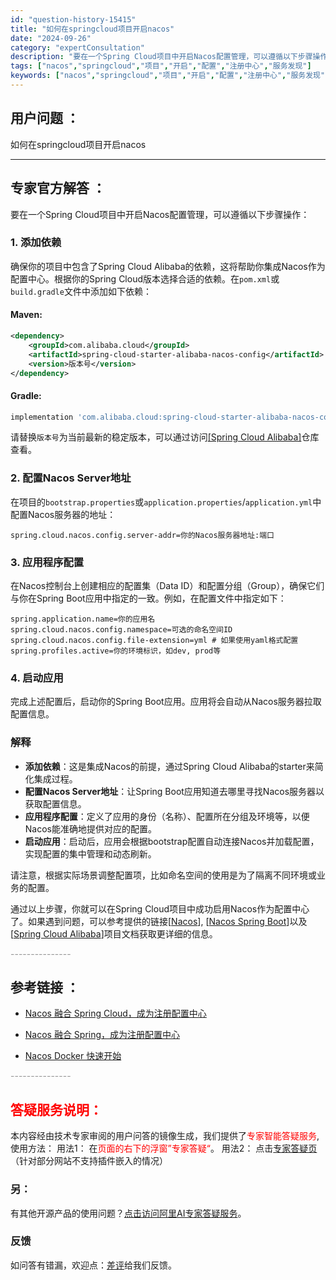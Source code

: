 ```yaml
---
id: "question-history-15415"
title: "如何在springcloud项目开启nacos"
date: "2024-09-26"
category: "expertConsultation"
description: "要在一个Spring Cloud项目中开启Nacos配置管理，可以遵循以下步骤操作：### 1. 添加依赖确保你的项目中包含了Spring Cloud Alibaba的依赖，这将帮助你集成Nacos作为配置中心。根据你的Spring Cloud版本选择合适的依赖。在`pom.xml`或`build."
tags: ["nacos","springcloud","项目","开启","配置","注册中心","服务发现"]
keywords: ["nacos","springcloud","项目","开启","配置","注册中心","服务发现"]
---
```


## 用户问题 ： 
 如何在springcloud项目开启nacos  

---------------
## 专家官方解答 ：

要在一个Spring Cloud项目中开启Nacos配置管理，可以遵循以下步骤操作：

### 1. 添加依赖

确保你的项目中包含了Spring Cloud Alibaba的依赖，这将帮助你集成Nacos作为配置中心。根据你的Spring Cloud版本选择合适的依赖。在`pom.xml`或`build.gradle`文件中添加如下依赖：

#### Maven:
```xml
<dependency>
    <groupId>com.alibaba.cloud</groupId>
    <artifactId>spring-cloud-starter-alibaba-nacos-config</artifactId>
    <version>版本号</version>
</dependency>
```

#### Gradle:
```groovy
implementation 'com.alibaba.cloud:spring-cloud-starter-alibaba-nacos-config:版本号'
```
请替换`版本号`为当前最新的稳定版本，可以通过访问[[Spring Cloud Alibaba]](https://github.com/alibaba/spring-cloud-alibaba)仓库查看。

### 2. 配置Nacos Server地址

在项目的`bootstrap.properties`或`application.properties`/`application.yml`中配置Nacos服务器的地址：

```properties
spring.cloud.nacos.config.server-addr=你的Nacos服务器地址:端口
```

### 3. 应用程序配置

在Nacos控制台上创建相应的配置集（Data ID）和配置分组（Group），确保它们与你在Spring Boot应用中指定的一致。例如，在配置文件中指定如下：

```properties
spring.application.name=你的应用名
spring.cloud.nacos.config.namespace=可选的命名空间ID
spring.cloud.nacos.config.file-extension=yml # 如果使用yaml格式配置
spring.profiles.active=你的环境标识，如dev, prod等
```

### 4. 启动应用

完成上述配置后，启动你的Spring Boot应用。应用将会自动从Nacos服务器拉取配置信息。

### 解释

- **添加依赖**：这是集成Nacos的前提，通过Spring Cloud Alibaba的starter来简化集成过程。
- **配置Nacos Server地址**：让Spring Boot应用知道去哪里寻找Nacos服务器以获取配置信息。
- **应用程序配置**：定义了应用的身份（名称）、配置所在分组及环境等，以便Nacos能准确地提供对应的配置。
- **启动应用**：启动后，应用会根据bootstrap配置自动连接Nacos并加载配置，实现配置的集中管理和动态刷新。

请注意，根据实际场景调整配置项，比如命名空间的使用是为了隔离不同环境或业务的配置。

通过以上步骤，你就可以在Spring Cloud项目中成功启用Nacos作为配置中心了。如果遇到问题，可以参考提供的链接[[Nacos](https://github.com/alibaba/nacos)], [[Nacos Spring Boot](https://github.com/nacos-group/nacos-spring-boot-project)]以及[[Spring Cloud Alibaba](https://github.com/alibaba/spring-cloud-alibaba)]项目文档获取更详细的信息。


<font color="#949494">---------------</font> 


## 参考链接 ：

* [Nacos 融合 Spring Cloud，成为注册配置中心](https://nacos.io/docs/latest/ecology/use-nacos-with-spring-cloud)
 
 * [Nacos 融合 Spring，成为注册配置中心](https://nacos.io/docs/latest/ecology/use-nacos-with-spring)
 
 * [Nacos Docker 快速开始](https://nacos.io/docs/latest/quickstart/quick-start-docker)


 <font color="#949494">---------------</font> 
 


## <font color="#FF0000">答疑服务说明：</font> 

本内容经由技术专家审阅的用户问答的镜像生成，我们提供了<font color="#FF0000">专家智能答疑服务</font>,使用方法：
用法1： 在<font color="#FF0000">页面的右下的浮窗”专家答疑“</font>。
用法2： 点击[专家答疑页](https://answer.opensource.alibaba.com/docs/intro)（针对部分网站不支持插件嵌入的情况）
### 另：


有其他开源产品的使用问题？[点击访问阿里AI专家答疑服务](https://answer.opensource.alibaba.com/docs/intro)。
### 反馈
如问答有错漏，欢迎点：[差评](https://ai.nacos.io/user/feedbackByEnhancerGradePOJOID?enhancerGradePOJOId=15485)给我们反馈。
